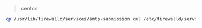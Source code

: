> centos
```sh
cp /usr/lib/firewalld/services/smtp-submission.xml /etc/firewalld/services/submission.xml
```
